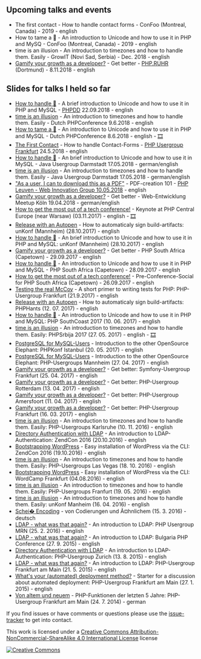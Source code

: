 ## Upcoming talks and events

* The first contact - How to handle contact forms - ConFoo (Montreal, Canada) - 2019 - english
* How to tame a 🦄 - An introduction to Unicode and how to use it in PHP and MySQ - ConFoo (Montreal, Canada) - 2019 - english
* time is an illusion - An introduction to timezones and how to handle them. Easily - GrowIT (Novi Sad, Serbia) - Dec. 2018 - english
* [Gamify your growth as a developer?](https://heiglandreas.github.io/slidedeck/GamifyYourGrowthAsDeveloper/20181108-phpruhr/index.html) - Get better - [PHP.RUHR](https://2018.php.ruhr) (Dortmund) - 8.11.2018 - english

## Slides for talks I held so far

* [How to handle 💩](https://heiglandreas.github.io/slidedeck/HowToHandlePILE_OF_POO/20180922-phpdd/index_online.html#/) - A brief introduction to Unicode and how to use it in PHP and MySQL - [PHPDD](https://2018.phpdd.org) 22.09.2018 - english
* [time is an illusion](https://heiglandreas.github.io/slidedeck/time_is_an_illusion/20180609-dpc/index_online.html) - An introduction to timezones and how to handle them. Easily - Dutch PHPConference 9.6.2018 - english
* [How to tame a 🦄](https://heiglandreas.github.io/slidedeck/HowToHandlePILE_OF_POO/20180608-dpc/index_online.html#/) - An introduction to Unicode and how to use it in PHP and MySQL - Dutch PHPConference 8.6.2018 - english - [🎞](https://youtu.be/vHjjsvXuejM)
* [The First Contact](https://heiglandreas.github.io/slidedeck/FirstContact/20180524-phpugffm/index_online.html) - How to handle Contact-Forms - [PHP Usergroup Frankfurt](http://www.phpugffm.de/veranstaltungen-2/phpugffm-iii2018/) 24.5.2018 - english
* [How to handle 💩](https://heiglandreas.github.io/slidedeck/HowToHandlePILE_OF_POO/20180517-javaugda/index_online.html) - An brief introduction to Unicode and how to use it in MySQL - Java Usergroup Darmstadt 17.05.2018 - german/english
* [time is an illusion](https://heiglandreas.github.io/slidedeck/time_is_an_illusion/20180517-javaugda/index_online.html#/) - An introduction to timezones and how to handle them. Easily - Java Usergroup Darmstadt 17.05.2018 - german/english
* ["As a user, I can to download this as a PDF"](https://heiglandreas.github.io/slidedeck/AsUserICanDownloadThisAsPdf/20180510-phpleuven/index_online.html) - PDF-creation 101 - [PHP Leuven - Web Innovation Group 10.05.2018](https://www.meetup.com/de-DE/PHP-Leuven-Web-Innovation-Group/events/sctxfnyxhbfb/) - english
* [Gamify your growth as a developer?](https://heiglandreas.github.io/slidedeck/GamifyYourGrowthAsDeveloper/20180420-webmeetupcologne/index_online.html) - Get better - Web-Entwicklung Meetup Köln 19.04.2018 - german/english
* [How to get the most out of a tech conference!](https://heiglandreas.github.io/slidedeck/HowToGetTheMostOutOfAConference/20171103-php_ce/index_online.html) - Keynote at PHP Central Europe (near Warsaw) (03.11.2017) - english - [🎞](https://www.youtube.com/watch?v=Wn2hj7P7U0o)
* [Release with an Autopen](https://heiglandreas.github.io/slidedeck/ReleaseWithAnAutopen/20170712-phphants/index_online.html) - How to automaticaly sign build-artifacts: unKonf (Mannheim) (28.10.2017) - english
* [How to handle 💩](https://heiglandreas.github.io/slidedeck/slidedeck/HowToHandlePILE_OF_POO/20170609-phpsouthcoast/index_online.html) - An brief introduction to Unicode and how to use it in PHP and MySQL: unKonf (Mannheim) (28.10.2017) - english
* [Gamify your growth as a developer?](https://heiglandreas.github.io/slidedeck/GamifyYourGrowthAsDeveloper/20170929-phpsouthafrica/index_online.html) - Get better - PHP South Africa (Capetown) - 29.09.2017 - english
* [How to handle 🎉](https://heiglandreas.github.io/slidedeck/HowToHandlePILE_OF_POO/20170928-phpsouthafrica/index_online.html) - An introduction to Unicode and how to use it in PHP and MySQL - PHP South Africa (Capetown) - 28.09.2017 - english
 * [How to get the most out of a tech conference!](https://heiglandreas.github.io/slidedeck/HowToGetTheMostOutOfAConference/20170926-phpsouthafrica/index_online.html) - Pre-Conference-Social for PHP South Africa (Capetown) - 26.09.2017 - english
 * [Testing the real McCoy](https://heiglandreas.github.io/slidedeck/TestingTheRealMcCoy/20170921-phpugffm/index_online.html#/) - A short primer to writing tests for PHP: PHP-Usergroup Frankfurt (21.9.2017) - english
 * [Release with an Autopen](https://heiglandreas.github.io/slidedeck/ReleaseWithAnAutopen/20170712-phphants/index_online.html) - How to automaticaly sign build-artifacts: PHPHants (12. 07. 2017) - english
 * [How to handle 💩](https://heiglandreas.github.io/slidedeck/HowToHandlePILE_OF_POO/20170609-phpsouthcoast/index_online.html) - An introduction to Unicode and how to use it in PHP and MySQL: PHP SouthCoast 2017 (10. 06. 2017) - english
 * [time is an illusion](https://heiglandreas.github.io/slidedeck/time_is_an_illusion/20170520-phpsrbija/index_online.html) - An introduction to timezones and how to handle them. Easily: PHPSrbija 2017 (27. 05. 2017) - english - [🎞](https://www.youtube.com/watch?v=8mbF7n3wzV4)
 * [PostgreSQL for MySQL-Users](https://heiglandreas.github.io/slidedeck/postgresqlForMysqlUsers/20170520-PHPKonf/index_online.html) - Introduction to the other OpenSource Elephant: PHPKonf Istanbul (20. 05. 2017) - english
 * [PostgreSQL for MySQL-Users](https://heiglandreas.github.io/slidedeck/postgresqlForMysqlUsers/20170427-phpugmrn/index_online.html) - Introduction to the other OpenSource Elephant: PHP-Usergroups Mannheim (27. 04. 2017) - english
 * [Gamify your growth as a developer?](https://heiglandreas.github.io/slidedeck/GamifyYourGrowthAsDeveloper/20170425-symfonyffm/index_online.html) - Get better: Symfony-Usergroup Frankfurt (25. 04. 2017) - english
 * [Gamify your growth as a developer?](https://heiglandreas.github.io/slidedeck/GamifyYourGrowthAsDeveloper/20170413-010php/index_online.html) - Get better: PHP-Usergroup Rotterdam (13. 04. 2017) - english
 * [Gamify your growth as a developer?](https://heiglandreas.github.io/slidedeck/GamifyYourGrowthAsDeveloper/20170411-phpamersfoort/index_online.html) - Get better: PHP-Usergroup Amersfoort (11. 04. 2017) - english
 * [Gamify your growth as a developer?](https://heiglandreas.github.io/slidedeck/GamifyYourGrowthAsDeveloper/20170316-phpugffm/index_online.html) - Get better: PHP-Usergroup Frankfurt (16. 03. 2017) - english
 * [time is an illusion](https://heiglandreas.github.io/slidedeck/time_is_an_illusion/20161110-phpugka/index_online.html) - An introduction to timezones and how to handle them. Easily: PHP-Usergroups Karlsruhe (10. 11. 2016) - english
 * [Directory Authentication with LDAP](https://heiglandreas.github.io/slidedeck/Directory_Authentication_with_LDAP/20161019%20-%20zendcon/index_online.html) - An introduction to LDAP-Authentication: ZendCon 2016 (20.10.2016) - english
 * [Bootstrapping WordPress](https://heiglandreas.github.io/slidedeck/bootstrapping_wordpress/20161020-zendcon_las_vegas/index_online.html) - Easy installation of WordPress via the CLI: ZendCon 2016 (19.10.2016) - english
 * [time is an illusion](https://heiglandreas.github.io/slidedeck/time_is_an_illusion/20161018-phpvegas/index_online.html) - An introduction to timezones and how to handle them. Easily: PHP-Usergroups Las Vegas (18. 10. 2016) - english
 * [Bootstrapping WordPress](https://heiglandreas.github.io/slidedeck/bootstrapping_wordpress/20160904-wordcamp_frankfurt/index_online.html) - Easy installation of WordPress via the CLI: WordCamp Frankfurt (04.08.2016) - english
 * [time is an illusion](https://heiglandreas.github.io/slidedeck/time_is_an_illusion/20160519-phpugffm/index_online.html) - An introduction to timezones and how to handle them. Easily: PHP-Usergroups Franfurt (19. 05. 2016) - english
 * [time is an illusion](https://heiglandreas.github.io/slidedeck/time_is_an_illusion/20160416-unkonf/index_online.html) - An introduction to timezones and how to handle them. Easily: unKonf Manheim (16. 04. 2016) - english
 * [Schei� Encoding](https://heiglandreas.github.io/slidedeck/Schei_Encoding/20160315%20-phpugmuenster/index_online.html) - von Codierungen und Ã¤hnlichem (15. 3. 2016) - deutsch
 * [LDAP - what was that again?](https://heiglandreas.github.io/slidedeck/LDAP%20-%20what%20was%20that%20again%3F/20160225%20-%20phpugmrn/index_online.html) - An introduction to LDAP: PHP Usergroup MRN (25. 2. 2016) - english
 * [LDAP - what was that again?](https://heiglandreas.github.io/slidedeck/LDAP%20-%20what%20was%20that%20again%3F/20150927%20-%20bgphp/index_online.html) - An introduction to LDAP: Bulgaria PHP Conference (27. 9. 2015) - english
 * [Directory Authentication with LDAP](https://heiglandreas.github.io/slidedeck/Directory_Authentication_with_LDAP/20150813%20-%20zurichphp/index_online.html) - An introduction to LDAP-Authentication: PHP-Usergroup Zurich (13. 8. 2015) - english
 * [LDAP - what was that again?](https://heiglandreas.github.io/slidedeck/LDAP%20-%20what%20was%20that%20again%3F/20150521%20-%20phpugffm/index_online.html) - An introduction to LDAP: PHP-Usergroup Frankfurt am Main (21. 5. 2015) - english
 * [What's your (automated) deployment method?](https://heiglandreas.github.io/slidedeck/WhatsYour_automated_DeploymentMethod/index_online.html) - Starter for a discussion about automated deployment: PHP-Usergroup Frankfurt am Main (27. 1. 2015) - english
 * [Von altem und neuem](https://heiglandreas.github.io/slidedeck/NewLanguageFeaturesUntilPHP56/index.html) - PHP-Funktionen der letzten 5 Jahre: PHP-Usergroup Frankfurt am Main (24. 7. 2014) - german

If you find issues or have comments or questions please use the [issue-tracker](https://github.com/heiglandreas/slidedeck/issues) to get into contact.

This work is licensed under a [Creative Commons Attribution-NonCommercial-ShareAlike 4.0 International License](http://creativecommons.org/licenses/by-nc-sa/4.0/) license

[![Creative Commons](https://i.creativecommons.org/l/by-nc-sa/4.0/80x15.png)](http://creativecommons.org/licenses/by-nc-sa/4.0/)
